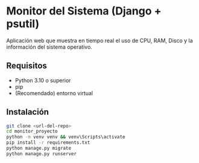 # Monitor del Sistema (Django + psutil)

Aplicación web que muestra en tiempo real el uso de CPU, RAM, Disco y la información del sistema operativo.

## Requisitos
- Python 3.10 o superior
- pip
- (Recomendado) entorno virtual

## Instalación
```bash
git clone <url-del-repo>
cd monitor_proyecto              
python -m venv venv && venv\Scripts\activate   
pip install -r requirements.txt
python manage.py migrate
python manage.py runserver
